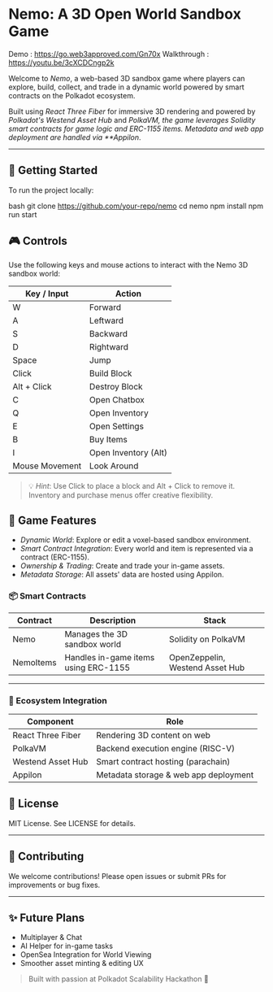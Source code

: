 # Nemo: A 3D Open World Sandbox Game

Demo : https://go.web3approved.com/Gn70x
Walkthrough : https://youtu.be/3cXCDCngp2k

Welcome to _Nemo_, a web-based 3D sandbox game where players can explore, build, collect, and trade in a dynamic world powered by smart contracts on the Polkadot ecosystem.

Built using _React Three Fiber_ for immersive 3D rendering and powered by _Polkadot's Westend Asset Hub_ and _PolkaVM, the game leverages Solidity smart contracts for game logic and ERC-1155 items. Metadata and web app deployment are handled via \*\*Appilon_.

---

## 🚀 Getting Started

To run the project locally:

bash
git clone https://github.com/your-repo/nemo
cd nemo
npm install
npm run start

## 🎮 Controls

Use the following keys and mouse actions to interact with the Nemo 3D sandbox world:

| Key / Input    | Action               |
| -------------- | -------------------- |
| W              | Forward              |
| A              | Leftward             |
| S              | Backward             |
| D              | Rightward            |
| Space          | Jump                 |
| Click          | Build Block          |
| Alt + Click    | Destroy Block        |
| C              | Open Chatbox         |
| Q              | Open Inventory       |
| E              | Open Settings        |
| B              | Buy Items            |
| I              | Open Inventory (Alt) |
| Mouse Movement | Look Around          |

> 💡 _Hint_: Use Click to place a block and Alt + Click to remove it. Inventory and purchase menus offer creative flexibility.

## 🧱 Game Features

- _Dynamic World_: Explore or edit a voxel-based sandbox environment.
- _Smart Contract Integration_: Every world and item is represented via a contract (ERC-1155).
- _Ownership & Trading_: Create and trade your in-game assets.
- _Metadata Storage_: All assets' data are hosted using Appilon.

### 📦 Smart Contracts

| Contract  | Description                          | Stack                           |
| --------- | ------------------------------------ | ------------------------------- |
| Nemo      | Manages the 3D sandbox world         | Solidity on PolkaVM             |
| NemoItems | Handles in-game items using ERC-1155 | OpenZeppelin, Westend Asset Hub |

---

### 🔗 Ecosystem Integration

| Component         | Role                                  |
| ----------------- | ------------------------------------- |
| React Three Fiber | Rendering 3D content on web           |
| PolkaVM           | Backend execution engine (RISC-V)     |
| Westend Asset Hub | Smart contract hosting (parachain)    |
| Appilon           | Metadata storage & web app deployment |

## 📄 License

MIT License. See LICENSE for details.

---

## 🙌 Contributing

We welcome contributions! Please open issues or submit PRs for improvements or bug fixes.

---

## ✨ Future Plans

- Multiplayer & Chat
- AI Helper for in-game tasks
- OpenSea Integration for World Viewing
- Smoother asset minting & editing UX

> Built with passion at Polkadot Scalability Hackathon 🚀
